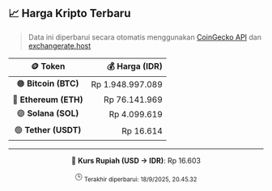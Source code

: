 

<!-- HARGA_KRIPTO -->
## 📈 Harga Kripto Terbaru

> Data ini diperbarui secara otomatis menggunakan [CoinGecko API](https://www.coingecko.com/) dan [exchangerate.host](https://exchangerate.host/)

<div align="center">

| 🪙 Token | 💰 Harga (IDR) |
|:------:|---------------:|
| 🟠 **Bitcoin (BTC)**   | Rp 1.948.997.089 |
| 🔵 **Ethereum (ETH)**  | Rp 76.141.969 |
| 🟣 **Solana (SOL)**    | Rp 4.099.619 |
| 🟢 **Tether (USDT)**   | Rp 16.614 |

---

💱 **Kurs Rupiah (USD → IDR)**: Rp 16.603

🕒 <sub>Terakhir diperbarui: 18/9/2025, 20.45.32</sub>

</div>
<!-- /HARGA_KRIPTO -->